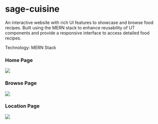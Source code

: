 # sage-cuisine

An interactive website with rich UI features to showcase and browse food recipes. 
Built using the MERN stack to enhance reusability of UT components and provide a responsive interface to access detailed food recipes.

Technology: MERN Stack

<h3>Home Page</h3>
<img src="/Screenshots/sc1.jpg"></img>

<h3>Browse Page</h3>
<img src="https://user-images.githubusercontent.com/59914292/125449054-5e37aaf1-68ee-4ac9-b393-2d92f3ed7c70.jpg"></img>

<h3>Location Page</h3>
<img src="/Screenshots/sc6.jpg"></img>

